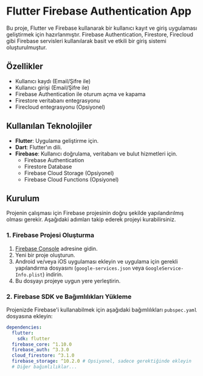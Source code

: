 # Flutter Firebase Authentication App

Bu proje, Flutter ve Firebase kullanarak bir kullanıcı kayıt ve giriş uygulaması geliştirmek için hazırlanmıştır. Firebase Authentication, Firestore, Firecloud gibi Firebase servisleri kullanılarak basit ve etkili bir giriş sistemi oluşturulmuştur.

## Özellikler
- Kullanıcı kaydı (Email/Şifre ile)
- Kullanıcı girişi (Email/Şifre ile)
- Firebase Authentication ile oturum açma ve kapama
- Firestore veritabanı entegrasyonu
- Firecloud entegrasyonu (Opsiyonel)

## Kullanılan Teknolojiler
- **Flutter**: Uygulama geliştirme için.
- **Dart**: Flutter'ın dili.
- **Firebase**: Kullanıcı doğrulama, veritabanı ve bulut hizmetleri için.
  - Firebase Authentication
  - Firestore Database
  - Firebase Cloud Storage (Opsiyonel)
  - Firebase Cloud Functions (Opsiyonel)

## Kurulum

Projenin çalışması için Firebase projesinin doğru şekilde yapılandırılmış olması gerekir. Aşağıdaki adımları takip ederek projeyi kurabilirsiniz.

### 1. Firebase Projesi Oluşturma
1. [Firebase Console](https://console.firebase.google.com/) adresine gidin.
2. Yeni bir proje oluşturun.
3. Android ve/veya iOS uygulaması ekleyin ve uygulama için gerekli yapılandırma dosyasını (`google-services.json` veya `GoogleService-Info.plist`) indirin.
4. Bu dosyayı projeye uygun yere yerleştirin.

### 2. Firebase SDK ve Bağımlılıkları Yükleme
Projenizde Firebase'i kullanabilmek için aşağıdaki bağımlılıkları `pubspec.yaml` dosyasına ekleyin:

```yaml
dependencies:
  flutter:
    sdk: flutter
  firebase_core: ^1.10.0
  firebase_auth: ^3.3.0
  cloud_firestore: ^3.1.0
  firebase_storage: ^10.2.0 # Opsiyonel, sadece gerektiğinde ekleyin
  # Diğer bağımlılıklar...
